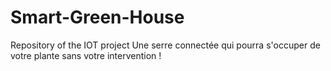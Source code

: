 # Smart-Green-House
Repository of the IOT project 
Une serre connectée qui pourra s'occuper de votre plante sans votre intervention !

